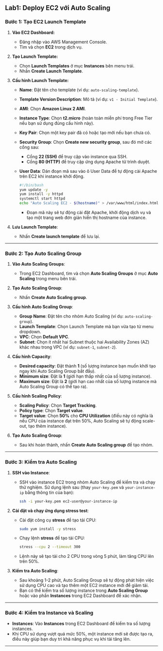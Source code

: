 ## Lab1: Deploy EC2 với Auto Scaling

### **Bước 1: Tạo EC2 Launch Template**

1. **Vào EC2 Dashboard:**

   * Đăng nhập vào AWS Management Console.
   * Tìm và chọn **EC2** trong dịch vụ.

2. **Tạo Launch Template:**

   * Chọn **Launch Templates** ở mục **Instances** bên menu trái.
   * Nhấn **Create Launch Template**.

3. **Cấu hình Launch Template:**

   * **Name**: Đặt tên cho template (ví dụ: `auto-scaling-template`).
   * **Template Version Description**: Mô tả (ví dụ: `v1 - Initial Template`).
   * **AMI**: Chọn **Amazon Linux 2 AMI**.
   * **Instance Type**: Chọn **t2.micro** (hoàn toàn miễn phí trong Free Tier nếu bạn sử dụng đúng cấu hình này).
   * **Key Pair**: Chọn một key pair đã có hoặc tạo mới nếu bạn chưa có.
   * **Security Group**: Chọn **Create new security group**, sau đó mở các cổng sau:

     * Cổng **22 (SSH)** để truy cập vào instance qua SSH.
     * Cổng **80 (HTTP)** để truy cập ứng dụng Apache từ trình duyệt.
   * **User Data**: Dán đoạn mã sau vào ô User Data để tự động cài Apache trên EC2 khi instance khởi động.

     ```bash
     #!/bin/bash
     yum update -y
     yum install -y httpd
     systemctl start httpd
     echo "Auto Scaling EC2 - $(hostname)" > /var/www/html/index.html
     ```

     * Đoạn mã này sẽ tự động cài đặt Apache, khởi động dịch vụ và tạo một trang web đơn giản hiển thị hostname của instance.

4. **Lưu Launch Template**:

   * Nhấn **Create launch template** để lưu lại.

---

### **Bước 2: Tạo Auto Scaling Group**

1. **Vào Auto Scaling Groups**:

   * Trong EC2 Dashboard, tìm và chọn **Auto Scaling Groups** ở mục **Auto Scaling** trong menu bên trái.

2. **Tạo Auto Scaling Group**:

   * Nhấn **Create Auto Scaling group**.

3. **Cấu hình Auto Scaling Group**:

   * **Group Name**: Đặt tên cho nhóm Auto Scaling (ví dụ: `auto-scaling-group`).
   * **Launch Template**: Chọn Launch Template mà bạn vừa tạo từ menu dropdown.
   * **VPC**: Chọn **Default VPC**.
   * **Subnet**: Chọn ít nhất hai Subnet thuộc hai Availability Zones (AZ) khác nhau trong VPC (ví dụ: `subnet-1`, `subnet-2`).

4. **Cấu hình Capacity**:

   * **Desired capacity**: Đặt thành **1** (số lượng instance bạn muốn khởi tạo ngay khi Auto Scaling Group bắt đầu).
   * **Minimum size**: Đặt là **1** (giới hạn thấp nhất của số lượng instance).
   * **Maximum size**: Đặt là **2** (giới hạn cao nhất của số lượng instance mà Auto Scaling Group có thể tạo ra).

5. **Cấu hình Scaling Policy**:

   * **Scaling Policy**: Chọn **Target Tracking**.
   * **Policy type**: Chọn **Target value**.
   * **Target value**: Chọn **50%** cho **CPU Utilization** (điều này có nghĩa là nếu CPU của instance đạt trên 50%, Auto Scaling sẽ tự động scale-out, tạo thêm instance).

6. **Tạo Auto Scaling Group**:

   * Sau khi hoàn thành, nhấn **Create Auto Scaling group** để tạo nhóm.

---

### **Bước 3: Kiểm tra Auto Scaling**

1. **SSH vào Instance**:

   * SSH vào instance EC2 trong nhóm Auto Scaling để kiểm tra và chạy thử nghiệm. Sử dụng lệnh sau (thay `your-key.pem` và `your-instance-ip` bằng thông tin của bạn):

     ```bash
     ssh -i your-key.pem ec2-user@your-instance-ip
     ```

2. **Cài đặt và chạy ứng dụng stress test**:

   * Cài đặt công cụ **stress** để tạo tải CPU:

     ```bash
     sudo yum install -y stress
     ```

   * Chạy lệnh **stress** để tạo tải CPU:

     ```bash
     stress --cpu 2 --timeout 300
     ```

   * Lệnh này sẽ tạo tải cho 2 CPU trong vòng 5 phút, làm tăng CPU lên trên 50%.

3. **Kiểm tra Auto Scaling**:

   * Sau khoảng 1-2 phút, Auto Scaling Group sẽ tự động phát hiện việc sử dụng CPU cao và tạo thêm một EC2 instance mới để giảm tải.
   * Bạn có thể kiểm tra số lượng instance trong **Auto Scaling Group** hoặc vào phần **Instances** trong EC2 Dashboard để xác nhận.

---

### **Bước 4: Kiểm tra Instance và Scaling**

* **Instances**: Vào **Instances** trong EC2 Dashboard để kiểm tra số lượng instances.
* Khi CPU sử dụng vượt quá mức 50%, một instance mới sẽ được tạo ra, điều này giúp bạn duy trì khả năng phục vụ khi tải tăng lên.

---




